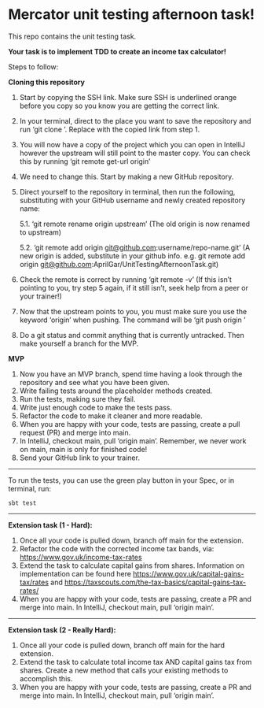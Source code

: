# Mercator unit testing afternoon task!

This repo contains the unit testing task.

**Your task is to implement TDD to create an income tax calculator!**

Steps to follow:

**Cloning this repository**
1.	Start by copying the SSH link. Make sure SSH is underlined orange before you copy so you know you are getting the correct link.
2.	In your terminal, direct to the place you want to save the repository and run ‘git clone <SSH LINK>’. Replace <SSH LINK> with the copied link from step 1.
3.	You will now have a copy of the project which you can open in IntelliJ however the upstream will still point to the master copy. You can check this by running ‘git remote get-url origin’
4.	We need to change this. Start by making a new GitHub repository.
5.	Direct yourself to the repository in terminal, then run the following, substituting with your GitHub username and newly created repository name:

    5.1.    ‘git remote rename origin upstream’
      (The old origin is now renamed to upstream)

    5.2.    ‘git remote add origin git@github.com:username/repo-name.git’ 
        (A new origin is added, substitute in your github info. e.g. git remote add origin git@github.com:AprilGar/UnitTestingAfternoonTask.git)

6. Check the remote is correct by running ‘git remote -v’ (If this isn’t pointing to you, try step 5 again, if it still isn’t, seek help from a peer or your trainer!)
7. Now that the upstream points to you, you must make sure you use the keyword ‘origin’ when pushing. The command will be ‘git push origin <branch name>’
8. Do a git status and commit anything that is currently untracked. Then make yourself a branch for the MVP.


**MVP**
1. Now you have an MVP branch, spend time having a look through the repository and see what you have been given.
2. Write failing tests around the placeholder methods created.
3. Run the tests, making sure they fail.
4. Write just enough code to make the tests pass.
5. Refactor the code to make it cleaner and more readable.
6. When you are happy with your code, tests are passing, create a pull request (PR) and merge into main.
7. In IntelliJ, checkout main, pull ‘origin main’. Remember, we never work on main, main is only for finished code!
8. Send your GitHub link to your trainer.

---
To run the tests, you can use the green play button in your Spec, or in terminal, run:
```
sbt test
```
----
**Extension task (1 - Hard):**
1. Once all your code is pulled down, branch off main for the extension.
2. Refactor the code with the corrected income tax bands, via: https://www.gov.uk/income-tax-rates
3. Extend the task to calculate capital gains from shares. Information on implementation can be found here https://www.gov.uk/capital-gains-tax/rates and https://taxscouts.com/the-tax-basics/capital-gains-tax-rates/
4. When you are happy with your code, tests are passing, create a PR and merge into main. In IntelliJ, checkout main, pull ‘origin main’.

---
**Extension task (2 - Really Hard):**
1. Once all your code is pulled down, branch off main for the hard extension.
2. Extend the task to calculate total income tax AND capital gains tax from shares. Create a new method that calls your existing methods to accomplish this.
3. When you are happy with your code, tests are passing, create a PR and merge into main. In IntelliJ, checkout main, pull ‘origin main’.
